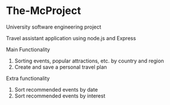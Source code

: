 # The-McProject
University software engineering project

Travel assistant application using node.js and Express


Main Functionality
1. Sorting events, popular attractions, etc. by country and region
2. Create and save a personal travel plan

Extra functionality
1. Sort recommended events by date
2. Sort recommended events by interest


